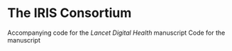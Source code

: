 # The IRIS Consortium
Accompanying code for the *Lancet Digital Health* manuscript
Code for the manuscript
